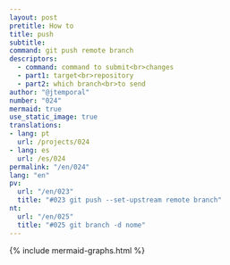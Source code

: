 ```yaml
---
layout: post
pretitle: How to
title: push
subtitle:
command: git push remote branch
descriptors:
  - command: command to submit<br>changes
  - part1: target<br>repository
  - part2: which branch<br>to send
author: "@jtemporal"
number: "024"
mermaid: true
use_static_image: true
translations:
- lang: pt
  url: /projects/024
- lang: es
  url: /es/024
permalink: "/en/024"
lang: "en"
pv:
  url: "/en/023"
  title: "#023 git push --set-upstream remote branch"
nt:
  url: "/en/025"
  title: "#025 git branch -d nome"
---
```


{% include mermaid-graphs.html %}
